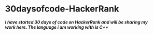 # 30daysofcode-HackerRank

***I have started 30 days of code on HackerRank and will be sharing my work here. The language i am working with is C++***
